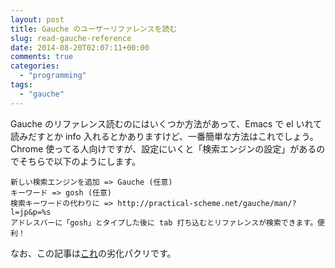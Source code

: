 ```yaml
---
layout: post
title: Gauche のユーザーリファレンスを読む
slug: read-gauche-reference
date: 2014-08-20T02:07:11+00:00
comments: true
categories:
  - "programming"
tags:
  - "gauche"
---
```


Gauche のリファレンス読むのにはいくつか方法があって、Emacs で el いれて読みだすとか info 入れるとかありますけど、一番簡単な方法はこれでしょう。
Chrome 使ってる人向けですが、設定にいくと「検索エンジンの設定」があるのでそちらで以下のようにします。

    新しい検索エンジンを追加 => Gauche (任意)
    キーワード => gosh (任意)
    検索キーワードの代わりに => http://practical-scheme.net/gauche/man/?l=jp&p=%s
    アドレスバーに「gosh」とタイプした後に tab 打ち込むとリファレンスが検索できます。便利！

なお、この記事は<a href="http://ayato.hateblo.jp/entry/20130509/1368124378" target="_blank">これ</a>の劣化パクリです。
